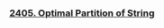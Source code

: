 ### [2405. Optimal Partition of String](https://leetcode.com/problems/optimal-partition-of-string/)
